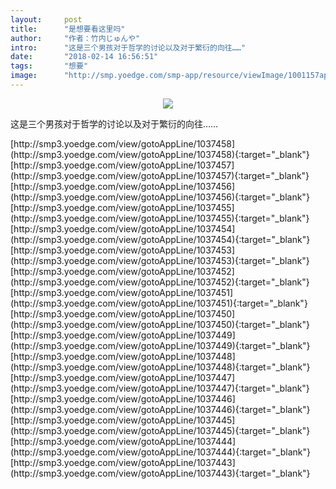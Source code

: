 ```yaml
---
layout:     post
title:      "是想要看这里吗"
author:     "作者：竹内じゅんや"
intro:      "这是三个男孩对于哲学的讨论以及对于繁衍的向往……"
date:       "2018-02-14 16:56:51"
tags:       "想要"
image:      "http://smp.yoedge.com/smp-app/resource/viewImage/1001157appline.png"
---
```

<div style="text-align: center">
<p><img src="http://smp.yoedge.com/smp-app/resource/viewImage/1001157appline.png"/></p>
</div>
<p class="post-meta">
<span>这是三个男孩对于哲学的讨论以及对于繁衍的向往……</span>
</p>
[http://smp3.yoedge.com/view/gotoAppLine/1037458](http://smp3.yoedge.com/view/gotoAppLine/1037458){:target="_blank"}
[http://smp3.yoedge.com/view/gotoAppLine/1037457](http://smp3.yoedge.com/view/gotoAppLine/1037457){:target="_blank"}
[http://smp3.yoedge.com/view/gotoAppLine/1037456](http://smp3.yoedge.com/view/gotoAppLine/1037456){:target="_blank"}
[http://smp3.yoedge.com/view/gotoAppLine/1037455](http://smp3.yoedge.com/view/gotoAppLine/1037455){:target="_blank"}
[http://smp3.yoedge.com/view/gotoAppLine/1037454](http://smp3.yoedge.com/view/gotoAppLine/1037454){:target="_blank"}
[http://smp3.yoedge.com/view/gotoAppLine/1037453](http://smp3.yoedge.com/view/gotoAppLine/1037453){:target="_blank"}
[http://smp3.yoedge.com/view/gotoAppLine/1037452](http://smp3.yoedge.com/view/gotoAppLine/1037452){:target="_blank"}
[http://smp3.yoedge.com/view/gotoAppLine/1037451](http://smp3.yoedge.com/view/gotoAppLine/1037451){:target="_blank"}
[http://smp3.yoedge.com/view/gotoAppLine/1037450](http://smp3.yoedge.com/view/gotoAppLine/1037450){:target="_blank"}
[http://smp3.yoedge.com/view/gotoAppLine/1037449](http://smp3.yoedge.com/view/gotoAppLine/1037449){:target="_blank"}
[http://smp3.yoedge.com/view/gotoAppLine/1037448](http://smp3.yoedge.com/view/gotoAppLine/1037448){:target="_blank"}
[http://smp3.yoedge.com/view/gotoAppLine/1037447](http://smp3.yoedge.com/view/gotoAppLine/1037447){:target="_blank"}
[http://smp3.yoedge.com/view/gotoAppLine/1037446](http://smp3.yoedge.com/view/gotoAppLine/1037446){:target="_blank"}
[http://smp3.yoedge.com/view/gotoAppLine/1037445](http://smp3.yoedge.com/view/gotoAppLine/1037445){:target="_blank"}
[http://smp3.yoedge.com/view/gotoAppLine/1037444](http://smp3.yoedge.com/view/gotoAppLine/1037444){:target="_blank"}
[http://smp3.yoedge.com/view/gotoAppLine/1037443](http://smp3.yoedge.com/view/gotoAppLine/1037443){:target="_blank"}


